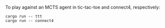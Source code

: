 To play against an MCTS agent in tic-tac-toe and connect4, respectively:

```
cargo run -- ttt
cargo run -- connect4
```
